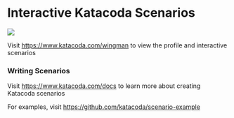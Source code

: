 # Interactive Katacoda Scenarios

[![](http://shields.katacoda.com/katacoda/wingman/count.svg)](https://www.katacoda.com/wingman "Get your profile on Katacoda.com")

Visit https://www.katacoda.com/wingman to view the profile and interactive scenarios

### Writing Scenarios
Visit https://www.katacoda.com/docs to learn more about creating Katacoda scenarios

For examples, visit https://github.com/katacoda/scenario-example
